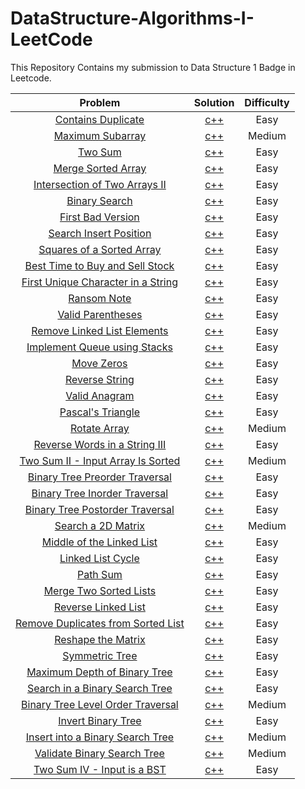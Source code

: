# DataStructure-Algorithms-I-LeetCode

This Repository Contains my submission to Data Structure 1 Badge in Leetcode.

Problem | Solution | Difficulty
:--------------------------------------------:|:--------------------------:|:--------------------------:
[Contains Duplicate](https://leetcode.com/problems/contains-duplicate/) | [c++](Easy/ContainsDuplicate.cpp) | Easy
[Maximum Subarray](https://leetcode.com/problems/maximum-subarray/) | [c++](Medium/MaximumSubarray.cpp) | Medium
[Two Sum](https://leetcode.com/problems/two-sum/) | [c++](Easy/TwoSum.cpp) | Easy
[Merge Sorted Array](https://leetcode.com/problems/merge-sorted-array/) | [c++](Easy/MergeSortedArray.cpp) | Easy
[Intersection of Two Arrays II](https://leetcode.com/problems/intersection-of-two-arrays-ii/) | [c++](Easy/IntersectionOfTwoArraysII.cpp) | Easy
[Binary Search](https://leetcode.com/problems/binary-search/) | [c++](Easy/BinarySearch.cpp) | Easy
[First Bad Version](https://leetcode.com/problems/first-bad-version/) | [c++](Easy/FirstBadVersion.cpp) | Easy
[Search Insert Position](https://leetcode.com/problems/search-insert-position/) | [c++](Easy/SearchInsertPosition.cpp) | Easy
[Squares of a Sorted Array](https://leetcode.com/problems/squares-of-a-sorted-array/) | [c++](Easy/SquaresOfASortedArray.cpp) | Easy
[Best Time to Buy and Sell Stock](https://leetcode.com/problems/best-time-to-buy-and-sell-stock/) | [c++](Easy/BestTimetoBuyandSellStock.cpp) | Easy
[First Unique Character in a String](https://leetcode.com/problems/first-unique-character-in-a-string/) | [c++](Easy/FirstUniqueCharacterInString.cpp) | Easy
[Ransom Note](https://leetcode.com/problems/ransom-note/) | [c++](Easy/RansomNote.cpp) | Easy
[Valid Parentheses](https://leetcode.com/problems/valid-parentheses/) | [c++](Easy/ValidParentheses.cpp) | Easy
[Remove Linked List Elements](https://leetcode.com/problems/remove-linked-list-elements/) | [c++](Easy/RemoveLinkedListElements.cpp) | Easy
[Implement Queue using Stacks](https://leetcode.com/problems/implement-queue-using-stacks/) | [c++](Easy/ImplementQueueusingStacks.cpp) | Easy
[Move Zeros](https://leetcode.com/problems/move-zeroes/) | [c++](Easy/MoveZeros.cpp) | Easy
[Reverse String](https://leetcode.com/problems/reverse-string/) | [c++](Easy/ReverseString.cpp) | Easy
[Valid Anagram](https://leetcode.com/problems/valid-anagram/) | [c++](Easy/ValidAnagram.cpp) | Easy
[Pascal's Triangle](https://leetcode.com/problems/pascals-triangle/) | [c++](Easy/Pascal'sTriangle.cpp) | Easy
[Rotate Array](https://leetcode.com/problems/rotate-array/) | [c++](Medium/RotateArray.cpp) | Medium
[Reverse Words in a String III](https://leetcode.com/problems/two-sum-ii-input-array-is-sorted/?envType=study-plan&id=algorithm-i) | [c++](Easy/ReverseWordsinaStringIII.cpp) | Easy
[Two Sum II - Input Array Is Sorted](https://leetcode.com/problems/two-sum-ii-input-array-is-sorted/) | [c++](Medium/TwoSumII-InputArrayIsSorted.cpp) | Medium
[Binary Tree Preorder Traversal](https://leetcode.com/problems/binary-tree-preorder-traversal/) | [c++](Easy/BinaryTreePreorderTraversal.cpp) | Easy
[Binary Tree Inorder Traversal](https://leetcode.com/problems/binary-tree-inorder-traversal/) | [c++](Easy/BinaryTreeInorderTraversal.cpp) | Easy
[Binary Tree Postorder Traversal](https://leetcode.com/problems/binary-tree-postorder-traversal/) | [c++](Easy/BinaryTreePostorderTraversal.cpp) | Easy
[Search a 2D Matrix](https://leetcode.com/problems/search-a-2d-matrix/) | [c++](Medium/MaximumSubarray.cpp) | Medium
[Middle of the Linked List](https://leetcode.com/problems/middle-of-the-linked-list/) | [c++](Easy/MiddleoftheLinkedList.cpp) | Easy
[Linked List Cycle](https://leetcode.com/problems/linked-list-cycle/) | [c++](Easy/LinkedListCycle.cpp) | Easy
[Path Sum](https://leetcode.com/problems/path-sum/) | [c++](Easy/PathSum.cpp) | Easy
[Merge Two Sorted Lists](https://leetcode.com/problems/merge-two-sorted-lists/) | [c++](Easy/MergeTwoSortedLists.cpp) | Easy
[Reverse Linked List](https://leetcode.com/problems/reverse-linked-list/) | [c++](Easy/ReverseLinkedList.cpp) | Easy
[Remove Duplicates from Sorted List](https://leetcode.com/problems/remove-duplicates-from-sorted-list/) | [c++](Easy/RemoveDuplicatesfromSortedList.cpp) | Easy
[Reshape the Matrix](https://leetcode.com/problems/reshape-the-matrix/) | [c++](Easy/ReshapetheMatrix.cpp) | Easy
[Symmetric Tree](https://leetcode.com/problems/symmetric-tree/) | [c++](Easy/SymmetricTree.cpp) | Easy
[Maximum Depth of Binary Tree](https://leetcode.com/problems/maximum-depth-of-binary-tree/) | [c++](Easy/MaximumDepthofBinaryTree.cpp) | Easy
[Search in a Binary Search Tree](https://leetcode.com/problems/search-in-a-binary-search-tree/) | [c++](Easy/SearchinaBinarySearchTree.cpp) | Easy
[Binary Tree Level Order Traversal](https://leetcode.com/problems/binary-tree-level-order-traversal/) | [c++](Medium/BinaryTreeLevelOrderTraversal.cpp) | Medium
[Invert Binary Tree](https://leetcode.com/problems/invert-binary-tree/) | [c++](Easy/InvertBinaryTree.cpp) | Easy
[Insert into a Binary Search Tree](https://leetcode.com/problems/insert-into-a-binary-search-tree/) | [c++](Medium/InsertintoaBinarySearchTree.cpp) | Medium
[Validate Binary Search Tree](https://leetcode.com/problems/validate-binary-search-tree/) | [c++](Medium/ValidateBinarySearchTree.cpp.cpp) | Medium
[Two Sum IV - Input is a BST](https://leetcode.com/problems/two-sum-iv-input-is-a-bst/) | [c++](Easy/TwoSumIV-InputisaBST.cpp) | Easy
